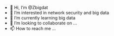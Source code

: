 - 👋 Hi, I’m @Zbigdat
- 👀 I’m interested in network security and big data
- 🌱 I’m currently learning big data
- 💞️ I’m looking to collaborate on ...
- 📫 How to reach me ...

<!---
Zbigdat/Zbigdat is a ✨ special ✨ repository because its `README.md` (this file) appears on your GitHub profile.
You can click the Preview link to take a look at your changes.
--->
